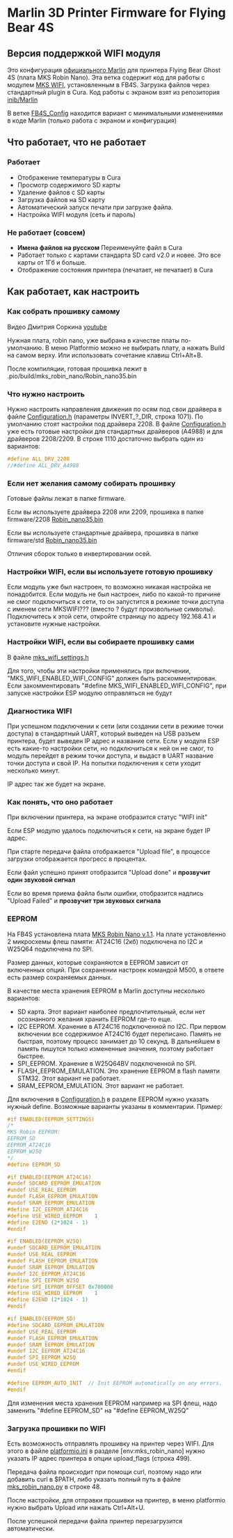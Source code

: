 # Marlin 3D Printer Firmware for Flying Bear 4S

## Версия поддержкой WIFI модуля

Это конфигурация [официального Marlin](https://github.com/MarlinFirmware/Marlin) для принтера Flying Bear Ghost 4S (плата MKS Robin Nano).
Эта ветка содержит код для работы с модулем [MKS WIFI](https://github.com/makerbase-mks/MKS-WIFI), установленным в FB4S. Загрузка файлов через стандартный plugin в Cura.
Код работы с экраном взят из репозитория [inib/Marlin](https://github.com/inib/Marlin)

В ветке [FB4S_Config](https://github.com/Sergey1560/Marlin_FB4S/tree/FB4S_Config) находится вариант с минимальными изменениями в коде Marlin (только работа с экраном и конфигурация)

## Что работает, что не работает

### Работает

* Отображение температуры в Cura
* Просмотр содержимого SD карты
* Удаление файлов с SD карты
* Загрузка файлов на SD карту
* Автоматический запуск печати при загрузке файла.
* Настройка WIFI модуля (сеть и пароль)

### Не работает (совсем)

* **Имена файлов на русском** Переименуйте файл в Cura
* Работает только с картами стандарта SD card v2.0 и новее. Это все карты от 1Гб и больше.
* Отображение состояния принтера (печатает, не печатает) в Cura

## Как работает, как настроить

### Как собрать прошивку самому

Видео Дмитрия Соркина [youtube](https://www.youtube.com/watch?v=HirIZk0rWOQ)

Нужная плата, robin nano, уже выбрана в качестве платы по-умолчанию. В меню Platformio можно не выбирать плату, а нажать Build на самом верху. Или использовать сочетание клавиш Ctrl+Alt+B.

После компиляции, готовая прошивка лежит в .pio/build/mks_robin_nano/Robin_nano35.bin

### Что нужно настроить

Нужно настроить направления движения по осям под свои драйвера в файле [Configuration.h](./Marlin/Configuration.h) (параметры INVERT_?_DIR, строка 1071). По умолчанию стоят настройки под драйвера 2208. В файле [Configuration.h](./Marlin/Configuration.h) уже есть готовые настройки для стандартных драйверов (A4988) и для драйверов 2208/2209. В строке 1110 достаточно выбрать один из вариантов:

```C
#define ALL_DRV_2208
//#define ALL_DRV_A4988
```

### Если нет желания самому собирать прошивку

Готовые файлы лежат в папке firmware.

Если вы используете драйвера 2208 или 2209, прошивка в папке firmware/2208 [Robin_nano35.bin](./firmware/2208/Robin_nano35.bin)

Если вы используете стандартные драйвера, прошивка в папке firmware/std [Robin_nano35.bin](./firmware/std/Robin_nano35.bin)

Отличия сборок только в инвертировании осей.

### Настройки WIFI, если вы используете готовую прошивку

Если модуль уже был настроен, то возможно никакая настройка не понадобится. Если модуль не был настроен, либо по какой-то причине не смог подключиться к сети, то он запустится в режиме точки доступа с именем сети MKSWIFI??? (вместо ? будут произвольные символы). Подключитесь к этой сети, откройте страницу по адресу 192.168.4.1 и установите нужные настройки.

### Настройки WIFI, если вы собираете прошивку сами

В файле [mks_wifi_settings.h](./Marlin/src/module/mks_wifi/mks_wifi_settings.h)

Для того, чтобы эти настройки применялись при включении, "MKS_WIFI_ENABLED_WIFI_CONFIG" должен быть раскомментирован. Если закомментировать "#define MKS_WIFI_ENABLED_WIFI_CONFIG", при запуске настройки ESP модулю отправляться не будут

### Диагностика WIFI

При успешном подключении к сети (или создании сети в режиме точки доступа) в стандартный UART, который выведен на USB разъем принтера, будет выведен IP адрес и название сети. Если у модуля ESP есть какие-то настройки сети, но подключиться к ней он не смог, то модуль перейдет в режим точки доступа, и выдаст в UART название точки доступа и свой IP. На попытки подключения к сети уходит несколько минут.

IP адрес так же будет на экране.

### Как понять, что оно работает

При включении принтера, на экране отобразится статус "WIFI init"

Если ESP модулю удалось подключиться к сети, на экране будет IP адрес.

При старте передачи файла отображается "Upload file", в процессе загрузки отображается прогресс в процентах.

Если файл успешно принят отобразится "Upload done" и **прозвучит один звуковой сигнал**

Если во время приема файла были ошибки, отобразится надпись "Upload Failed" и **прозвучит три звуковых сигнала**

### EEPROM

На FB4S установлена плата [MKS Robin Nano v.1.1](https://fbghost.info/bin/view/Main/%D0%AD%D0%BB%D0%B5%D0%BA%D1%82%D1%80%D0%B8%D0%BA%D0%B0%20%2F%20%D0%AD%D0%BB%D0%B5%D0%BA%D1%82%D1%80%D0%BE%D0%BD%D0%B8%D0%BA%D0%B0/%D0%A3%D0%BF%D1%80%D0%B0%D0%B2%D0%BB%D1%8F%D1%8E%D1%89%D0%B0%D1%8F%20%D0%BF%D0%BB%D0%B0%D1%82%D0%B0/MKS%20Robin%20Nano%20V1.1/). На плате установленно 2 микросхемы флеш памяти: AT24C16 (2кб) подключена по I2C и W25Q64 подключена по SPI.

Размер данных, которые сохраняются в EEPROM зависит от включенных опций. При сохранении настроек командой M500, в ответе есть размер сохраняемых данных.

В качестве места хранения EEPROM в Marlin доступны несколько вариантов:

* SD карта. Этот вариант наиболее предпочтительный, если нет осознанного желания хранить EEPROM где-то еще.
* I2C EEPROM. Хранение в AT24C16 подключенной по I2C. При первом включении все содержимое AT24C16 будет переписано. Память не быстрая, поэтому процесс занимает до 10 секунд. В дальнейшем в память пишутся только измененные значения, поэтому работает быстрее.
* SPI_EEPROM. Хранение в W25Q64BV подключенной по SPI.
* FLASH_EEPROM_EMULATION. Это хранение EEPROM в flash памяти STM32. Этот вариант не работает.
* SRAM_EEPROM_EMULATION.  Этот вариант не работает.

Для включения в [Configuration.h](./Marlin/Configuration.h) в разделе EEPROM нужно указать нужный define. Возможные варианты указаны в комментарии. Пример:

```C
#if ENABLED(EEPROM_SETTINGS)
/*
MKS Robin EEPROM:
EEPROM_SD
EEPROM_AT24C16
EEPROM_W25Q
*/
#define EEPROM_SD

#if ENABLED(EEPROM_AT24C16)
#undef SDCARD_EEPROM_EMULATION
#undef USE_REAL_EEPROM
#undef FLASH_EEPROM_EMULATION
#undef SRAM_EEPROM_EMULATION
#define I2C_EEPROM_AT24C16
#define USE_WIRED_EEPROM    1
#define E2END (2*1024 - 1)
#endif

#if ENABLED(EEPROM_W25Q)
#undef SDCARD_EEPROM_EMULATION
#undef USE_REAL_EEPROM
#undef FLASH_EEPROM_EMULATION
#undef SRAM_EEPROM_EMULATION
#undef I2C_EEPROM_AT24C16
#define SPI_EEPROM_W25Q
#define SPI_EEPROM_OFFSET 0x700000
#define USE_WIRED_EEPROM    1
#define E2END (2*1024 - 1)
#endif

#if ENABLED(EEPROM_SD)
#define SDCARD_EEPROM_EMULATION
#undef USE_REAL_EEPROM
#undef FLASH_EEPROM_EMULATION
#undef SRAM_EEPROM_EMULATION
#undef I2C_EEPROM_AT24C16
#undef SPI_EEPROM_W25Q
#undef USE_WIRED_EEPROM
#endif

#define EEPROM_AUTO_INIT  // Init EEPROM automatically on any errors.
#endif
```

Для изменения места хранения EEPROM например на SPI флеш, надо заменить "#define EEPROM_SD" на "#define EEPROM_W25Q"

### Загрузка прошивки по WIFI

Есть возможность отправлять прошивку на принтер через WIFI. Для этого в файле [platformio.ini](./platformio.ini) в разделе [env:mks_robin_nano] нужно указать IP адрес принтера в опции upload_flags (строка 499).

Передача файла происходит при помощи curl, поэтому надо или добавить curl в $PATH, либо указать полный путь в файле [mks_robin_nano.py](./buildroot/share/PlatformIO/scripts/mks_robin_nano.py) в строке 48.

После настройки, для отправки прошивки на принтер, в меню platformio нужно выбрать Upload или нажать Ctrl+Alt+U.

После успешной передачи файла принтер перезагрузится автоматически.
